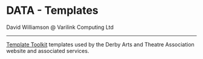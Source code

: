 # DATA - Templates

David Williamson @ Varilink Computing Ltd

------

[Template Toolkit](http://www.template-toolkit.org/) templates used by the Derby Arts and Theatre Association website and associated services.